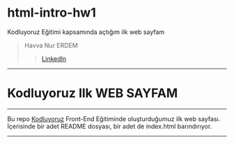 # html-intro-hw1
Kodluyoruz Eğitimi kapsamında açtığım ilk web sayfam

> Havva Nur ERDEM
>> [LinkedIn](https://www.linkedin.com/in/havva-nur-erdem-969726202/)



*****
# Kodluyoruz Ilk WEB SAYFAM
*****

Bu repo [Kodluyoruz](https://www.kodluyoruz.org/) Front-End Eğitiminde oluşturduğumuz ilk web sayfası. İçerisinde bir adet README dosyası, bir adet de index.html barındırıyor.
*****